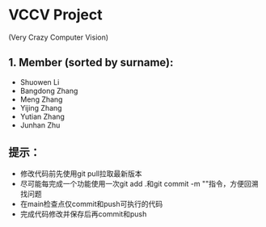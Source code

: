 # VCCV Project
(Very Crazy Computer Vision)

## 1. Member (sorted by surname):
- Shuowen Li
- Bangdong Zhang
- Meng Zhang
- Yijing Zhang
- Yutian Zhang
- Junhan Zhu

## 提示：
- 修改代码前先使用git pull拉取最新版本
- 尽可能每完成一个功能使用一次git add .和git commit -m "<comment>"指令，方便回溯找问题
- 在main检查点仅commit和push可执行的代码
- 完成代码修改并保存后再commit和push
